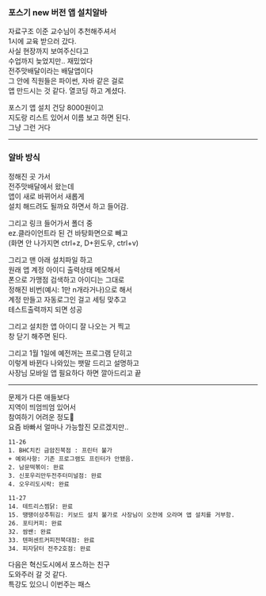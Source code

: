 ### 포스기 new 버전 앱 설치알바 
자료구조 이준 교수님이 추천해주셔서  
1시에 교육 받으러 갔다.  
사실 현장까지 보여주신다고  
수업까지 늦었지만.. 재밌었다  
전주맛배달이라는 배달앱이다  
그 안에 직원들은 파이썬, 자바 같은 걸로  
앱 만드시는 것 같다. 열코딩 하고 계셨다.  
  
포스기 앱 설치 건당 8000원이고  
지도랑 리스트 있어서 이름 보고 하면 된다.  
그냥 그런 거다  

*** 
### 알바 방식 
  
정해진 곳 가서  
전주맛배달에서 왔는데  
앱이 새로 바뀌어서 새롭게  
설치 해드려도 될까요 하면서 하고 들어감.  

그리고 링크 들어가서 폴더 중  
ez.클라이언트라 된 건 바탕화면으로 빼고  
(화면 안 나가지면 ctrl+z, D+윈도우, ctrl+v)  

그리고 맨 아래 설치파일 하고  
원래 앱 계정 아이디 출력상태 메모해서  
폰으로 가맹점 검색하고 아이디는 그대로  
정해진 비번(예시: 1만 n개라거나)으로 해서  
계정 만들고 자동로그인 걸고 세팅 맞추고  
테스트출력까지 되면 성공  
  
그리고 설치한 앱 아이디 잘 나오는 거 찍고  
창 닫기 해주면 된다.  

그리고 1월 1일에 예전꺼는 프로그램 닫히고  
이렇게 바뀐다 나와있는 팻말 드리고 설명하고  
사장님 모바일 앱 필요하다 하면 깔아드리고 끝  
  
***
  
문제가 다른 애들보다  
지역이 띄엄띄엄 있어서  
참여하기 어려운 정도🥺  
요즘 바빠서 얼마나 가능할진 모르겠지만..  

```
11-26  
1. BHC치킨 금암진북점 : 프린터 불가 
+ 예외사항: 기존 프로그램도 프린터가 안됐음. 
2. 남문떡볶이: 완료 
3. 신포우리만두전주터미널점: 완료 
4. 오우리도시락: 완료
```
  
```
11-27 
14. 테트리스찜닭: 완료
15. 땡땡이상추튀김: 키보드 설치 불가로 사장님이 오전에 오라며 앱 설치를 거부함.  
26. 포티커피: 완료 
32. 쌈쌘: 완료
33. 텐퍼센트커피전북대점: 완료
34. 피자닭터 전주2호점: 완료
```
다음은 혁신도시에서 포스하는 친구  
도와주러 갈 것 같다.  
특강도 있으니 이번주는 패스  
  
